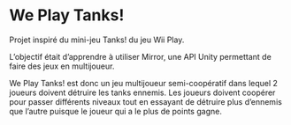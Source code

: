 # We Play Tanks!

Projet inspiré du mini-jeu Tanks! du jeu Wii Play.

L’objectif était d’apprendre à utiliser Mirror, une API Unity permettant de faire des jeux en multijoueur.

We Play Tanks! est donc un jeu multijoueur semi-coopératif dans lequel 2 joueurs doivent détruire les tanks ennemis. Les joueurs doivent coopérer pour passer différents niveaux tout en essayant de détruire plus d’ennemis que l’autre puisque le joueur qui a le plus de points gagne.
